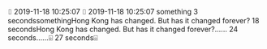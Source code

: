 ⌷   2019-11-18 10:25:07  ⌷   2019-11-18 10:25:07  something  3 secondssomethingHong Kong has changed. But has it changed forever?  18 secondsHong Kong has changed. But has it changed forever?......  24 seconds......⌹  27 seconds⌹